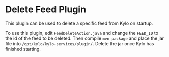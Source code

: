 Delete Feed Plugin
==================

This plugin can be used to delete a specific feed from Kylo on startup.

To use this plugin, edit `FeedDeleteAction.java` and change the `FEED_ID` to the id of the feed to be deleted. Then compile `mvn package` and place the jar file into `/opt/kylo/kylo-services/plugin/`. Delete the jar once Kylo has finished starting.
